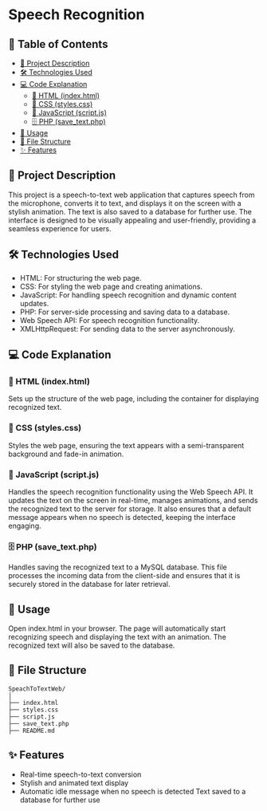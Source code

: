 # Speech Recognition

## 📑 Table of Contents
- [📃 Project Description](#-project-description)
- [🛠️ Technologies Used](#️-technologies-used)
- [💻 Code Explanation](#-code-explanation)
  - [📄 HTML (index.html)](#-html-indexhtml)
  - [🎨 CSS (styles.css)](#-css-stylescss)
  - [📝 JavaScript (script.js)](#-javascript-scriptjs)
  - [🗄️ PHP (save_text.php)]([#-php-save_textphp])
- [🚀 Usage](#-usage)
- [📁 File Structure](#-file-structure)
- [✨ Features](#-features)



## 📃 Project Description

This project is a speech-to-text web application that captures speech from the microphone, converts it to text, and displays it on the screen with a stylish animation. The text is also saved to a database for further use. The interface is designed to be visually appealing and user-friendly, providing a seamless experience for users. 

## 🛠️ Technologies Used
- HTML: For structuring the web page.
- CSS: For styling the web page and creating animations.
- JavaScript: For handling speech recognition and dynamic content updates.
- PHP: For server-side processing and saving data to a database.
- Web Speech API: For speech recognition functionality.
- XMLHttpRequest: For sending data to the server asynchronously.
  
## 💻 Code Explanation

### 📄 HTML (index.html)
Sets up the structure of the web page, including the container for displaying recognized text.

### 🎨 CSS (styles.css)
Styles the web page, ensuring the text appears with a semi-transparent background and fade-in animation.

### 📝 JavaScript (script.js)
Handles the speech recognition functionality using the Web Speech API. It updates the text on the screen in real-time, manages animations, and sends the recognized text to the server for storage. It also ensures that a default message appears when no speech is detected, keeping the interface engaging.

### 🗄️ PHP (save_text.php)
Handles saving the recognized text to a MySQL database. This file processes the incoming data from the client-side and ensures that it is securely stored in the database for later retrieval.

## 🚀 Usage
Open index.html in your browser.
The page will automatically start recognizing speech and displaying the text with an animation.
The recognized text will also be saved to the database.

## 📁 File Structure

```
SpeachToTextWeb/
│
├── index.html
├── styles.css
├── script.js
├── save_text.php
├── README.md
```

## ✨ Features

- Real-time speech-to-text conversion
- Stylish and animated text display
- Automatic idle message when no speech is detected
Text saved to a database for further use
